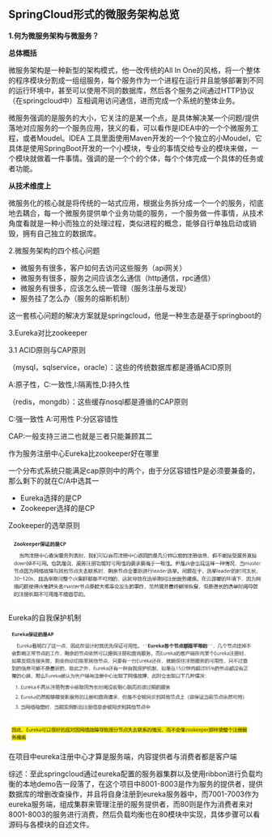 ## SpringCloud形式的微服务架构总览

**1.何为微服务架构与微服务？**

**总体概括**

微服务架构是一种新型的架构模式，他一改传统的All In One的风格，将一个整体的程序模块分割成一组组服务，每个服务作为一个进程在运行并且能够部署到不同的运行环境中，甚至可以使用不同的数据库，然后各个服务之间通过HTTP协议（在springcloud中）互相调用访问通信，进而完成一个系统的整体业务。

微服务强调的是服务的大小，它关注的是某一个点，是具体解决某一个问题/提供落地对应服务的一个服务应用，狭义的看，可以看作是IDEA中的一个个微服务工程，或者Moudel。IDEA 工具里面使用Maven开发的一个个独立的小Moudel，它具体是使用SpringBoot开发的一个小模块，专业的事情交给专业的模块来做，一个模块就做着一件事情。强调的是一个个的个体，每个个体完成一个具体的任务或者功能。

**从技术维度上**

微服务化的核心就是将传统的一站式应用，根据业务拆分成一个一个的服务，彻底地去耦合，每一个微服务提供单个业务功能的服务，一个服务做一件事情，从技术角度看就是一种小而独立的处理过程，类似进程的概念，能够自行单独启动或销毁，拥有自己独立的数据库。

2.微服务架构的四个核心问题

* 微服务有很多，客户如何去访问这些服务（api网关）
* 微服务有很多，服务之间应该怎么通信（http通信，rpc通信）
* 微服务有很多，应该怎么统一管理（服务注册与发现）
* 服务挂了怎么办（服务的熔断机制）

这一套核心问题的解决方案就是springcloud，他是一种生态是基于springboot的

3.Eureka对比zookeeper

3.1 ACID原则与CAP原则

（mysql，sqlservice，oracle）：这些的传统数据库都是遵循ACID原则

A:原子性，C:一致性,I:隔离性,D:持久性

（redis，mongdb）：这些缓存nosql都是遵循的CAP原则

C:强一致性 A:可用性 P:分区容错性

CAP:一般支持三进二也就是三者只能兼顾其二

作为服务注册中心Eureka比zookeeper好在哪里

一个分布式系统只能满足cap原则中的两个，由于分区容错性P是必须要兼备的，那么剩下的就在C/A中选其一

* Eureka选择的是CP
* Zookeeper选择的是CP

Zookeeper的选举原则

![image.png](./assets/1655949431733-image.png)

Eureka的自我保护机制

![image.png](./assets/1655949414299-image.png)

在项目中eureka注册中心才算是服务端，内容提供者与消费者都是客户端

综述：至此springcloud通过eureka配置的服务器集群以及使用ribbon进行负载均衡的本地demo告一段落了，在这个项目中8001-8003是作为服务的提供者，提供数据库的增删改查操作，并且将自身注册到eureka服务器中，而7001-7003作为eureka服务端，组成集群来管理注册的服务提供者，而80则是作为消费者来对8001-8003的服务进行消费，然后负载均衡也在80模块中实现，具体步骤可以看源码与各模块的自述文件。
